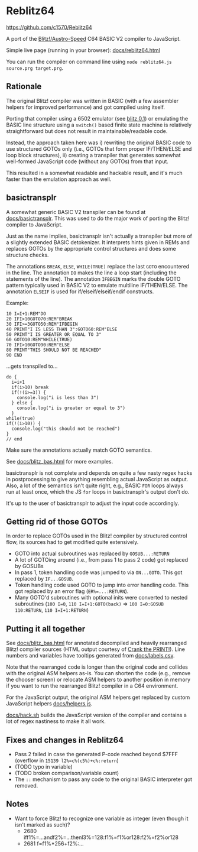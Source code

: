 # Reblitz64
https://github.com/c1570/Reblitz64

A port of the [Blitz!/Austro-Speed](https://csdb.dk/release/?id=72927) C64 BASIC V2 compiler to JavaScript.

Simple live page (running in your browser): [docs/reblitz64.html](https://c1570.github.io/Reblitz64/reblitz64.html)

You can run the compiler on command line using `node reblitz64.js source.prg target.prg`.

## Rationale
The original Blitz! compiler was written in BASIC (with a few assembler helpers for improved performance) and got compiled using itself.

Porting that compiler using a 6502 emulator (see [blitz 0.1](https://csdb.dk/release/?id=173267)) or emulating the BASIC line structure using a `switch()` based finite state machine is relatively straightforward but does not result in maintainable/readable code.

Instead, the approach taken here was i) rewriting the original BASIC code to use structured GOTOs only (i.e., GOTOs that form proper IF/THEN/ELSE and loop block structures), ii) creating a transpiler that generates somewhat well-formed JavaScript code (without any GOTOs) from that input.

This resulted in a somewhat readable and hackable result, and it's much faster than the emulation approach as well.

## basictransplr
A somewhat generic BASIC V2 transpiler can be found at [docs/basictransplr](docs/basictransplr).
This was used to do the major work of porting the Blitz! compiler to JavaScript.

Just as the name implies, basictransplr isn't actually a transpiler but more of a slightly extended BASIC detokenizer.
It interprets hints given in REMs and replaces GOTOs by the appropriate control structures and does some structure checks.

The annotations `BREAK`, `ELSE`, `WHILE(TRUE)` replace the last `GOTO` encountered in the line.
The annotation `DO` makes the line a loop start (including the statements of the line).
The annotation `IFBEGIN` marks the double GOTO pattern typically used in BASIC V2 to emulate multiline IF/THEN/ELSE.
The annotation `ELSEIF` is used for if/elseif/elseif/endif constructs.

Example:
```
10 I=I+1:REM"DO
20 IFI>10GOTO70:REM"BREAK
30 IFI>=3GOTO50:REM"IFBEGIN
40 PRINT"I IS LESS THAN 3":GOTO60:REM"ELSE
50 PRINT"I IS GREATER OR EQUAL TO 3"
60 GOTO10:REM"WHILE(TRUE)
70 IFI>10GOTO90:REM"ELSE
80 PRINT"THIS SHOULD NOT BE REACHED"
90 END
```

...gets transpiled to...
```
do {
  i=i+1
  if(i>10) break
  if(!(i>=3)) {
    console.log("i is less than 3")
  } else {
    console.log("i is greater or equal to 3")
  }
while(true)
if(!(i>10)) {
  console.log("this should not be reached")
}
// end
```

Make sure the annotations actually match GOTO semantics.

See [docs/blitz_bas.html](https://c1570.github.io/Reblitz64/blitz_bas.html) for more examples.

basictransplr is not complete and depends on quite a few nasty regex hacks in postprocessing to give anything resembling actual JavaScript as output.
Also, a lot of the semantics isn't quite right, e.g., BASIC `FOR` loops always run at least once, which the JS `for` loops in basictransplr's output don't do.

It's up to the user of basictransplr to adjust the input code accordingly.

## Getting rid of those GOTOs
In order to replace GOTOs used in the Blitz! compiler by structured control flow, its sources had to get modified quite extensively.

* GOTO into actual subroutines was replaced by `GOSUB...:RETURN`
* A lot of GOTOing around (i.e., from pass 1 to pass 2 code) got replaced by GOSUBs
* In pass 1, token handling code was jumped to via `ON...GOTO`. This got replaced by `IF...GOSUB`.
* Token handling code used GOTO to jump into error handling code. This got replaced by an error flag (`ER%=...:RETURN`).
* Many GOTO'd subroutines with optional inits were converted to nested subroutines (`100 I=0`, `110 I=I+1:GOTO(back)` => `100 I=0:GOSUB 110:RETURN`, `110 I=I+1:RETURN`)

## Putting it all together
See [docs/blitz_bas.html](https://c1570.github.io/Reblitz64/blitz_bas.html) for annotated decompiled and heavily rearranged Blitz! compiler sources (HTML output courtesy of [Crank the PRINT!](https://github.com/c1570/CrankThePRINT)).
Line numbers and variables have tooltips generated from [docs/labels.csv](docs/labels.csv).

Note that the rearranged code is longer than the original code and collides with the original ASM helpers as-is.
You can shorten the code (e.g., remove the chooser screen) or relocate ASM helpers to another position in memory if you want to run the rearranged Blitz! compiler in a C64 environment.

For the JavaScript output, the original ASM helpers get replaced by custom JavaScript helpers [docs/helpers.js](docs/helpers.js).

[docs/hack.sh](docs/hack.sh) builds the JavaScript version of the compiler and contains a lot of regex nastiness to make it all work.

## Fixes and changes in Reblitz64
* Pass 2 failed in case the generated P-code reached beyond $7FFF (overflow in `15139 l2%=c%(c5%)+c%:return`)
* (TODO typo in variable)
* (TODO broken comparison/variable count)
* The `::` mechanism to pass any code to the original BASIC interpreter got removed.

## Notes
* Want to force Blitz! to recognize one variable as integer (even though it isn't marked as such)?
  * 2680 iff1%=...andf2%=...thenl3%=128:f1%=f1%or128:f2%=f2%or128
  * 2681 f=f1%*256+f2%:...
